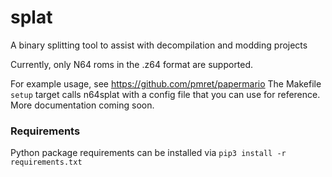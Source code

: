 # splat
A binary splitting tool to assist with decompilation and modding projects

Currently, only N64 roms in the .z64 format are supported.

For example usage, see https://github.com/pmret/papermario
The Makefile `setup` target calls n64splat with a config file that you can use for reference. More documentation coming soon.

### Requirements
Python package requirements can be installed via `pip3 install -r requirements.txt`
